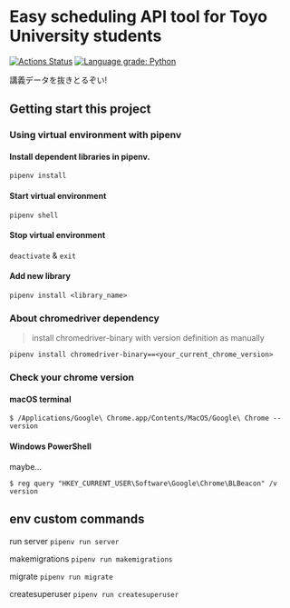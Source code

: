 # Easy scheduling API tool for Toyo University students
[![Actions Status](https://github.com/umncsk/scheduler/workflows/Python%20application/badge.svg)](https://github.com/umncsk/scheduler/actions)
[![Language grade: Python](https://img.shields.io/lgtm/grade/python/g/umncsk/scheduler.svg?logo=lgtm&logoWidth=18)](https://lgtm.com/projects/g/umncsk/scheduler/context:python)

講義データを抜きとるぞい!

## Getting start this project
### Using virtual environment with pipenv
#### Install dependent libraries in pipenv.
`pipenv install`

#### Start virtual environment
`pipenv shell`

#### Stop virtual environment
`deactivate` & `exit`

#### Add new library
`pipenv install <library_name>`

### About chromedriver dependency
> install chromedriver-binary with version definition as manually

`pipenv install chromedriver-binary==<your_current_chrome_version>`

### Check your chrome version
#### macOS terminal
```console
$ /Applications/Google\ Chrome.app/Contents/MacOS/Google\ Chrome --version
```

#### Windows PowerShell 
maybe...
```console
$ reg query "HKEY_CURRENT_USER\Software\Google\Chrome\BLBeacon" /v version
```

## env custom commands
run server
`pipenv run server`

makemigrations
`pipenv run makemigrations`

migrate
`pipenv run migrate`

createsuperuser
`pipenv run createsuperuser`
